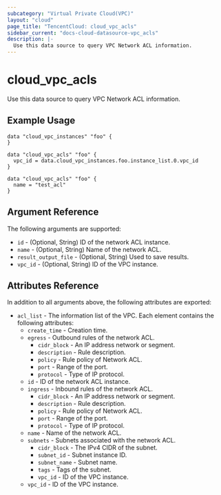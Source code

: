 ```yaml
---
subcategory: "Virtual Private Cloud(VPC)"
layout: "cloud"
page_title: "TencentCloud: cloud_vpc_acls"
sidebar_current: "docs-cloud-datasource-vpc_acls"
description: |-
  Use this data source to query VPC Network ACL information.
---
```


# cloud_vpc_acls

Use this data source to query VPC Network ACL information.

## Example Usage

```hcl
data "cloud_vpc_instances" "foo" {
}

data "cloud_vpc_acls" "foo" {
  vpc_id = data.cloud_vpc_instances.foo.instance_list.0.vpc_id
}

data "cloud_vpc_acls" "foo" {
  name = "test_acl"
}
```

## Argument Reference

The following arguments are supported:

* `id` - (Optional, String) ID of the network ACL instance.
* `name` - (Optional, String) Name of the network ACL.
* `result_output_file` - (Optional, String) Used to save results.
* `vpc_id` - (Optional, String) ID of the VPC instance.

## Attributes Reference

In addition to all arguments above, the following attributes are exported:

* `acl_list` - The information list of the VPC. Each element contains the following attributes:
  * `create_time` - Creation time.
  * `egress` - Outbound rules of the network ACL.
    * `cidr_block` - An IP address network or segment.
    * `description` - Rule description.
    * `policy` - Rule policy of Network ACL.
    * `port` - Range of the port.
    * `protocol` - Type of IP protocol.
  * `id` - ID of the network ACL instance.
  * `ingress` - Inbound rules of the network ACL.
    * `cidr_block` - An IP address network or segment.
    * `description` - Rule description.
    * `policy` - Rule policy of Network ACL.
    * `port` - Range of the port.
    * `protocol` - Type of IP protocol.
  * `name` - Name of the network ACL.
  * `subnets` - Subnets associated with the network ACL.
    * `cidr_block` - The IPv4 CIDR of the subnet.
    * `subnet_id` - Subnet instance ID.
    * `subnet_name` - Subnet name.
    * `tags` - Tags of the subnet.
    * `vpc_id` - ID of the VPC instance.
  * `vpc_id` - ID of the VPC instance.


